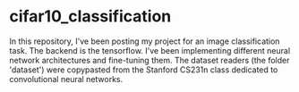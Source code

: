 # cifar10_classification
In this repository, I've been posting my project for an image classification task. The backend is the tensorflow.
I've been implementing different neural network architectures and fine-tuning them.
The dataset readers (the folder 'dataset') were copypasted from the Stanford CS231n class dedicated to convolutional neural networks.
